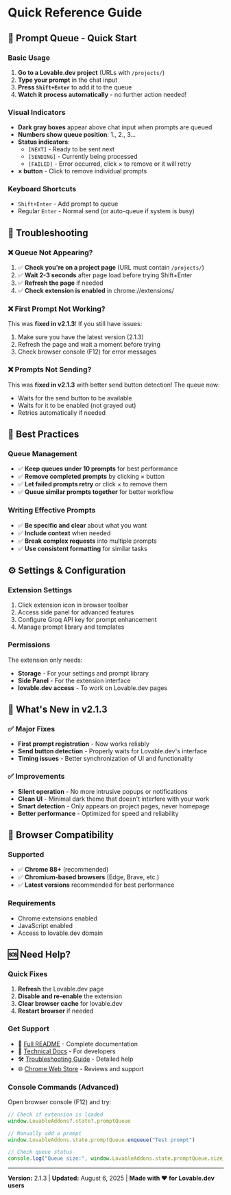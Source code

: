 # Quick Reference Guide

## 🚀 Prompt Queue - Quick Start

### Basic Usage
1. **Go to a Lovable.dev project** (URLs with `/projects/`)
2. **Type your prompt** in the chat input
3. **Press `Shift+Enter`** to add it to the queue
4. **Watch it process automatically** - no further action needed!

### Visual Indicators
- **Dark gray boxes** appear above chat input when prompts are queued
- **Numbers show queue position**: 1., 2., 3...
- **Status indicators**:
  - `[NEXT]` - Ready to be sent next
  - `[SENDING]` - Currently being processed  
  - `[FAILED]` - Error occurred, click × to remove or it will retry
- **× button** - Click to remove individual prompts

### Keyboard Shortcuts
- `Shift+Enter` - Add prompt to queue
- Regular `Enter` - Normal send (or auto-queue if system is busy)

## 🔧 Troubleshooting

### ❌ Queue Not Appearing?
1. ✅ **Check you're on a project page** (URL must contain `/projects/`)
2. ✅ **Wait 2-3 seconds** after page load before trying Shift+Enter
3. ✅ **Refresh the page** if needed
4. ✅ **Check extension is enabled** in chrome://extensions/

### ❌ First Prompt Not Working?
This was **fixed in v2.1.3**! If you still have issues:
1. Make sure you have the latest version (2.1.3)
2. Refresh the page and wait a moment before trying
3. Check browser console (F12) for error messages

### ❌ Prompts Not Sending?
This was **fixed in v2.1.3** with better send button detection! The queue now:
- Waits for the send button to be available
- Waits for it to be enabled (not grayed out)
- Retries automatically if needed

## 🎯 Best Practices

### Queue Management
- ✅ **Keep queues under 10 prompts** for best performance
- ✅ **Remove completed prompts** by clicking × button
- ✅ **Let failed prompts retry** or click × to remove them
- ✅ **Queue similar prompts together** for better workflow

### Writing Effective Prompts
- ✅ **Be specific and clear** about what you want
- ✅ **Include context** when needed
- ✅ **Break complex requests** into multiple prompts
- ✅ **Use consistent formatting** for similar tasks

## ⚙️ Settings & Configuration

### Extension Settings
1. Click extension icon in browser toolbar
2. Access side panel for advanced features
3. Configure Groq API key for prompt enhancement
4. Manage prompt library and templates

### Permissions
The extension only needs:
- **Storage** - For your settings and prompt library
- **Side Panel** - For the extension interface  
- **lovable.dev access** - To work on Lovable.dev pages

## 🔄 What's New in v2.1.3

### ✅ Major Fixes
- **First prompt registration** - Now works reliably
- **Send button detection** - Properly waits for Lovable.dev's interface
- **Timing issues** - Better synchronization of UI and functionality

### ✅ Improvements
- **Silent operation** - No more intrusive popups or notifications
- **Clean UI** - Minimal dark theme that doesn't interfere with your work
- **Smart detection** - Only appears on project pages, never homepage
- **Better performance** - Optimized for speed and reliability

## 📱 Browser Compatibility

### Supported
- ✅ **Chrome 88+** (recommended)
- ✅ **Chromium-based browsers** (Edge, Brave, etc.)
- ✅ **Latest versions** recommended for best performance

### Requirements
- Chrome extensions enabled
- JavaScript enabled
- Access to lovable.dev domain

## 🆘 Need Help?

### Quick Fixes
1. **Refresh** the Lovable.dev page
2. **Disable and re-enable** the extension
3. **Clear browser cache** for lovable.dev
4. **Restart browser** if needed

### Get Support
- 📖 [Full README](README.md) - Complete documentation
- 🔧 [Technical Docs](TECHNICAL_DOCUMENTATION.md) - For developers
- 🛠️ [Troubleshooting Guide](PROMPT_QUEUE_TROUBLESHOOTING.md) - Detailed help
- 🌐 [Chrome Web Store](https://chromewebstore.google.com/detail/lovabledev-add-ons/kbacddfmjjdomaadfckjdhclgaghmjpi) - Reviews and support

### Console Commands (Advanced)
Open browser console (F12) and try:
```javascript
// Check if extension is loaded
window.LovableAddons?.state?.promptQueue

// Manually add a prompt
window.LovableAddons.state.promptQueue.enqueue("Test prompt")

// Check queue status
console.log("Queue size:", window.LovableAddons.state.promptQueue.size)
```

---

**Version:** 2.1.3 | **Updated:** August 6, 2025 | **Made with ❤️ for Lovable.dev users**
